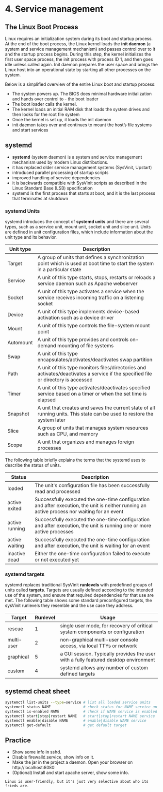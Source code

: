 # 4. Service management

## The Linux Boot Process
Linux requires an initialization system during its boot and startup process.
At the end of the boot process, the Linux kernel loads the **init daemon** (a system and service management mechanism) and passes control over to it and the startup process begins.
During this step, the kernel initializes the first user space process, the init process with process ID 1, and then goes idle unless called again.
Init daemon prepares the user space and brings the Linux host into an operational state by starting all other processes on the system.

Below is a simplified overview of the entire Linux boot and startup process:
- The system powers up. The BIOS does minimal hardware initialization and hands over control to - the boot loader
- The boot loader calls the kernel.
- The kernel loads an initial RAM disk that loads the system drives and then looks for the root file system
- Once the kernel is set up, it loads the init daemon
- init daemon takes over and continues to mount the host’s file systems and start services


## systemd
- **systemd** (system daemon) is a system and service management mechanism used by modern Linux distributions.
- it has replaced older service management systems (SysVinit, Upstart)
- introduced parallel processing of startup scripts
- improved handling of service dependencies
- it is backwards compatible with SysVinit scripts as described in the Linux Standard Base (LSB) specification
- systemd is the first process that starts at boot, and it is the last process that terminates at shutdown

### systemd Units
systemd introduces the concept of **systemd units** and there are several types, such as a service unit, mount unit, socket unit and slice unit. Units are defined in unit configuration files, which include information about the unit type and its behavior.

| Unit type   | Description                                                                                                                       |
|-------------|-----------------------------------------------------------------------------------------------------------------------------------|
| Target      | A group of units that defines a synchronization point which is used at boot time to start the system in a particular state        |
| Service     | A unit of this type starts, stops, restarts or reloads a service daemon such as Apache webserver                                  |
| Socket      | A unit of this type activates a service when the service receives incoming traffic on a listening socket                          |
| Device      | A unit of this type implements device-based activation such as a device driver                                                    |
| Mount       | A unit of this type controls the file-system mount point                                                                          |
| Automount   | A unit of this type provides and controls on-demand mounting of file systems                                                      |
| Swap        | A unit of this type encapsulates/activates/deactivates swap partition                                                             |
| Path        | A unit of this type monitors files/directories and activates/deactivates a service if the specified file or directory is accessed |
| Timer       | A unit of this type activates/deactivates specified service based on a timer or when the set time is elapsed                      |
| Snapshot    | A unit that creates and saves the current state of all running units. This state can be used to restore the system later          |
| Slice       | A group of units that manages system resources such as CPU, and memory                                                            |
| Scope       | A unit that organizes and manages foreign processes                                                                               |


The following table briefly explains the terms that the systemd uses to describe the status of units.

| Status          | Description                                                                                                                                  |
|-----------------|----------------------------------------------------------------------------------------------------------------------------------------------|
| loaded          | The unit's configuration file has been successfully read and processed                                                                       |
| active exited   | Successfully executed the one-time configuration and after execution, the unit is neither running an active process nor waiting for an event |
| active running  | Successfully executed the one-time configuration and after execution, the unit is running one or more active processes                       |
| active waiting  | Successfully executed the one-time configuration and after execution, the unit is waiting for an event                                       |
| inactive dead   | Either the one-time configuration failed to execute or not executed yet                                                                      |

### systemd targets
systemd replaces traditional SysVinit **runlevels** with predefined groups of units called **targets**.
Targets are usually defined according to the intended use of the system, and ensure that required dependencies for that use are met.
The following table shows some standard preconfigured targets, the sysVinit runlevels they resemble and the use case they address.

| Target     | Runlevel | Usage                                                                                |
|------------|----------|--------------------------------------------------------------------------------------|
| rescue     | 1        | single user mode, for recovery of critical system components or configuration        |
| multi-user | 2        | non-graphical multi-user console access, via local TTYs or network                   |
| graphical  | 5        | a GUI session. Typically provides the user with a fully featured desktop environment |
| custom     | 4        | systemd allows any number of custom defined targets                                  |


## systemd cheat sheet
```bash
systemctl list-units --type=service # list all loaded service units
systemctl status NAME               # check status for NAME service unit
systemctl is-enabled NAME           # check if NAME service is enabled
systemctl start|stop|restart NAME   # start|stop|restart NAME service
systemctl enable|disable NAME       # enable|disable NAME service
systemctl get-default               # get default target
```

## Practice
- Show some info in sshd.
- Disable firewalld.service, show info on it.
- Make the jar in the project a daemon. Open your browser on http://localhost:8080
- (Optional) Install and start apache server, show some info.


```Linux is user-friendly, but it's just very selective about who its frieds are.```
